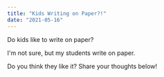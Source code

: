 ```yaml
---
title: "Kids Writing on Paper?!"
date: "2021-05-16"
---
```


Do kids like to write on paper?

I'm not sure, but my students write on paper.

Do you think they like it? Share your thoughts below!
